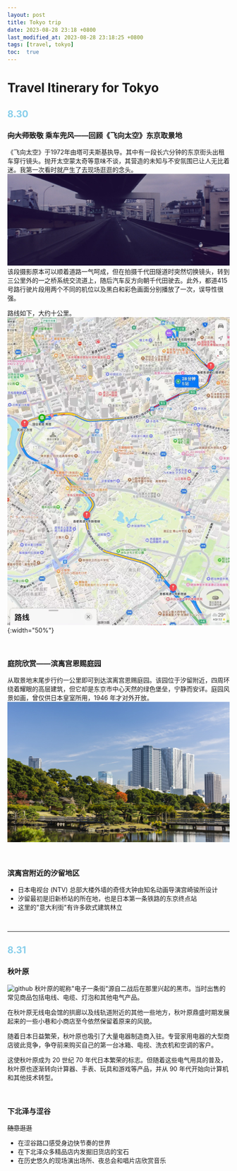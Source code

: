 ```yaml
---
layout: post
title: Tokyo trip
date: 2023-08-28 23:18 +0800
last_modified_at: 2023-08-28 23:18:25 +0800
tags: [travel, tokyo]
toc:  true
---
```


# Travel Itinerary for Tokyo

## <font color="skyblue">8.30</font>
### <del>向大师致敬</del> 乘车兜风——回顾《飞向太空》东京取景地
《飞向太空》于1972年由塔可夫斯基执导。其中有一段长六分钟的东京街头出租车穿行镜头。抛开太空蒙太奇等意味不谈，其营造的未知与不安氛围已让人无比着迷。我第一次看时就产生了去现场逛逛的念头。
![github](https://github.com/utenasama/utenasama.github.io/raw/master/solaris_tokyo.png)
该段摄影原本可以顺着道路一气呵成，但在拍摄千代田隧道时突然切换镜头，转到三公里外的一之桥系统交流道上，随后汽车反方向朝千代田驶去。此外，都道415号路行驶片段用两个不同的机位以及黑白和彩色画面分别播放了一次，误导性很强。





路线如下，大约十公里。
![github](https://github.com/utenasama/utenasama.github.io/raw/master/solaris_rute.jpg){:width="50%"}

<br>

### 庭院欣赏——滨离宫恩赐庭园
从取景地末尾步行约一公里即可到达滨离宫恩赐庭园。该园位于汐留附近，四周环绕着耀眼的高层建筑，但它却是东京市中心天然的绿色堡垒，宁静而安详。庭园风景如画，曾仅供日本皇室所用，1946 年才对外开放。
![github](https://github.com/utenasama/utenasama.github.io/raw/master/media/binli.png)

<br>

### 滨离宫附近的汐留地区
- 日本电视台 (NTV) 总部大楼外墙的奇怪大钟由知名动画导演宫崎骏所设计
- 汐留最初是旧新桥站的所在地，也是日本第一条铁路的东京终点站
- 这里的"意大利街"有许多欧式建筑林立

<br>

-----

## <font color="skyblue">8.31</font>
### 秋叶原
![github](https://github.com/utenasama/utenasama.github.io/raw/master/qiuyeyuan.png)
秋叶原的昵称"电子一条街"源自二战后在那里兴起的黑市。当时出售的常见商品包括电线、电缆、灯泡和其他电气产品。

在秋叶原无线电会馆的拱廊以及线轨道附近的其他一些地方，秋叶原鼎盛时期发展起来的一些小巷和小商店至今依然保留着原来的风貌。

随着日本日益繁荣，秋叶原也吸引了大量电器制造商入驻。专营家用电器的大型商店彼此竞争，争夺前来购买自己的第一台冰箱、电视、洗衣机和空调的客户。

这使秋叶原成为 20 世纪 70 年代日本繁荣的标志。但随着这些电气用具的普及，秋叶原也逐渐转向计算器、手表、玩具和游戏等产品，并从 90 年代开始向计算机和其他技术转型。

<br>

### 下北泽与涩谷
<del>随意逛逛</del>
- 在涩谷路口感受身边快节奏的世界
- 在下北泽众多精品店内发掘旧货店的宝石
- 在历史悠久的现场演出场所、夜总会和唱片店欣赏音乐
